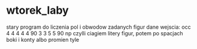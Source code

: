 # wtorek_laby
stary program do liczenia pol i obwodow zadanych figur
dane wejscia:
occ 4 4 4 4 4 90 3 3 5 5  90
np
czylli ciagiem litery figur, potem po spacjach boki i konty albo promien
tyle
